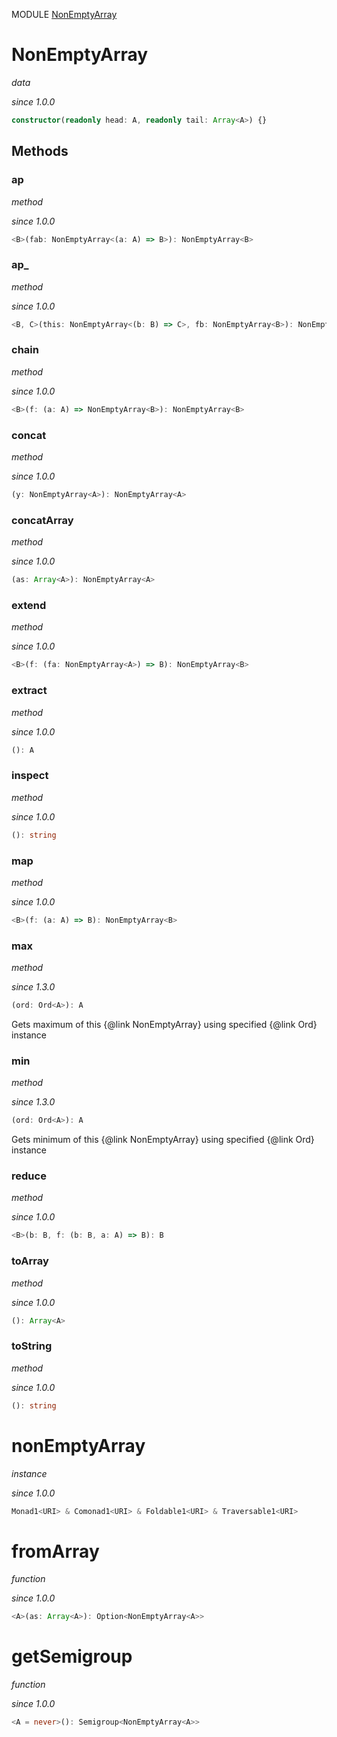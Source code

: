 MODULE [NonEmptyArray](https://github.com/gcanti/fp-ts/blob/master/src/NonEmptyArray.ts)

# NonEmptyArray

_data_

_since 1.0.0_

```ts
constructor(readonly head: A, readonly tail: Array<A>) {}
```

## Methods

### ap

_method_

_since 1.0.0_

```ts
<B>(fab: NonEmptyArray<(a: A) => B>): NonEmptyArray<B>
```

### ap\_

_method_

_since 1.0.0_

```ts
<B, C>(this: NonEmptyArray<(b: B) => C>, fb: NonEmptyArray<B>): NonEmptyArray<C>
```

### chain

_method_

_since 1.0.0_

```ts
<B>(f: (a: A) => NonEmptyArray<B>): NonEmptyArray<B>
```

### concat

_method_

_since 1.0.0_

```ts
(y: NonEmptyArray<A>): NonEmptyArray<A>
```

### concatArray

_method_

_since 1.0.0_

```ts
(as: Array<A>): NonEmptyArray<A>
```

### extend

_method_

_since 1.0.0_

```ts
<B>(f: (fa: NonEmptyArray<A>) => B): NonEmptyArray<B>
```

### extract

_method_

_since 1.0.0_

```ts
(): A
```

### inspect

_method_

_since 1.0.0_

```ts
(): string
```

### map

_method_

_since 1.0.0_

```ts
<B>(f: (a: A) => B): NonEmptyArray<B>
```

### max

_method_

_since 1.3.0_

```ts
(ord: Ord<A>): A
```

Gets maximum of this {@link NonEmptyArray} using specified {@link Ord} instance

### min

_method_

_since 1.3.0_

```ts
(ord: Ord<A>): A
```

Gets minimum of this {@link NonEmptyArray} using specified {@link Ord} instance

### reduce

_method_

_since 1.0.0_

```ts
<B>(b: B, f: (b: B, a: A) => B): B
```

### toArray

_method_

_since 1.0.0_

```ts
(): Array<A>
```

### toString

_method_

_since 1.0.0_

```ts
(): string
```

# nonEmptyArray

_instance_

_since 1.0.0_

```ts
Monad1<URI> & Comonad1<URI> & Foldable1<URI> & Traversable1<URI>
```

# fromArray

_function_

_since 1.0.0_

```ts
<A>(as: Array<A>): Option<NonEmptyArray<A>>
```

# getSemigroup

_function_

_since 1.0.0_

```ts
<A = never>(): Semigroup<NonEmptyArray<A>>
```
